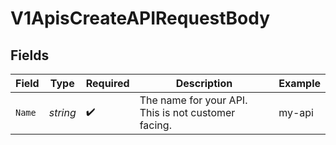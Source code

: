 # V1ApisCreateAPIRequestBody


## Fields

| Field                                               | Type                                                | Required                                            | Description                                         | Example                                             |
| --------------------------------------------------- | --------------------------------------------------- | --------------------------------------------------- | --------------------------------------------------- | --------------------------------------------------- |
| `Name`                                              | *string*                                            | :heavy_check_mark:                                  | The name for your API. This is not customer facing. | my-api                                              |